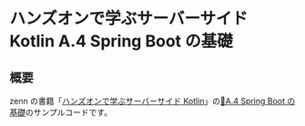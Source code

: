 # ハンズオンで学ぶサーバーサイド Kotlin A.4 Spring Boot の基礎

## 概要

zenn の書籍「[ハンズオンで学ぶサーバーサイド Kotlin](https://zenn.dev/msksgm/books/implementing-server-side-kotlin-development)」の[📃A.4 Spring Boot の基礎](https://zenn.dev/msksgm/books/implementing-server-side-kotlin-development/viewer/appendix-a-04-basic-of-springboot)のサンプルコードです。
